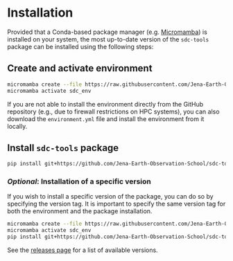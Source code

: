 # Installation

Provided that a Conda-based package manager (e.g. 
[Micromamba](https://mamba.readthedocs.io/en/latest/user_guide/micromamba.html))
is installed on your system, the most up-to-date version of the `sdc-tools` 
package can be installed using the following steps:

## Create and activate environment

```bash
micromamba create --file https://raw.githubusercontent.com/Jena-Earth-Observation-School/sdc-tools/main/environment.yml
micromamba activate sdc_env
```

If you are not able to install the environment directly from the GitHub 
repository (e.g., due to firewall restrictions on HPC systems), you can also 
download the `environment.yml` file and install the environment from it locally.

## Install `sdc-tools` package

```bash
pip install git+https://github.com/Jena-Earth-Observation-School/sdc-tools.git
```

### _Optional_: Installation of a specific version

If you wish to install a specific version of the package, you can do so by 
specifying the version tag. It is important to specify the same version tag for 
both the environment and the package installation.

```bash
micromamba create --file https://raw.githubusercontent.com/Jena-Earth-Observation-School/sdc-tools/v0.2.0/environment.yml
micromamba activate sdc_env
pip install git+https://github.com/Jena-Earth-Observation-School/sdc-tools.git@v0.2.0
```

See the [releases page](https://github.com/Jena-Earth-Observation-School/sdc-tools/releases) 
for a list of available versions.
